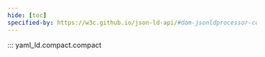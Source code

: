 ```yaml
---
hide: [toc]
specified-by: https://w3c.github.io/json-ld-api/#dom-jsonldprocessor-compact
---
```


::: yaml_ld.compact.compact
